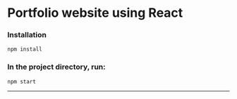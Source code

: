 # Portfolio website using React

### Installation

`npm install`

### In the project directory, run:

`npm start`

------------------